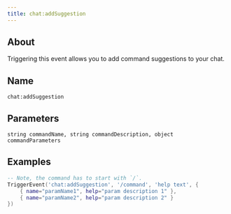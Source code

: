 ```yaml
---
title: chat:addSuggestion
---
```


## About
Triggering this event allows you to add command suggestions to your chat.

## Name
```
chat:addSuggestion
```

Parameters
----------

```
string commandName, string commandDescription, object commandParameters
```

Examples
--------

```lua
-- Note, the command has to start with `/`.
TriggerEvent('chat:addSuggestion', '/command', 'help text', {
    { name="paramName1", help="param description 1" },
    { name="paramName2", help="param description 2" }
})
```
